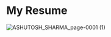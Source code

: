 # My Resume

![ASHUTOSH_SHARMA_page-0001 (1)](https://user-images.githubusercontent.com/104469510/201738824-e2c3f680-74ad-4b14-9a19-c963575f1770.jpg)
